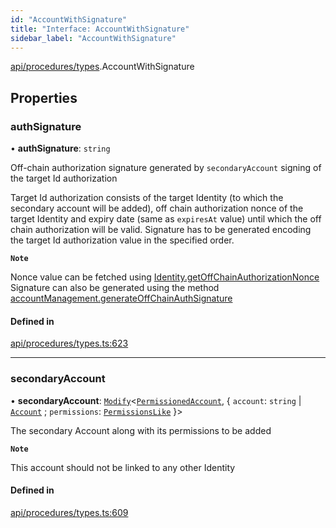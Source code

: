 ```yaml
---
id: "AccountWithSignature"
title: "Interface: AccountWithSignature"
sidebar_label: "AccountWithSignature"
---
```


[api/procedures/types](../../../../../modules/API/Procedures/Types/Types.md).AccountWithSignature

## Properties

### authSignature

• **authSignature**: `string`

Off-chain authorization signature generated by `secondaryAccount` signing of the target Id authorization

Target Id authorization consists of the target Identity (to which the secondary account will be added),
off chain authorization nonce of the target Identity and expiry date (same as `expiresAt` value) until which the off chain authorization will be valid.
Signature has to be generated encoding the target Id authorization value in the specified order.

**`Note`**

Nonce value can be fetched using [Identity.getOffChainAuthorizationNonce](../../../../../classes/API/Entities/Identity/Identity.md#getoffchainauthorizationnonce)
Signature can also be generated using the method [accountManagement.generateOffChainAuthSignature](../../../../../classes/API/Client/AccountManagement/AccountManagement.md#generateoffchainauthsignature)

#### Defined in

[api/procedures/types.ts:623](https://github.com/PolymeshAssociation/polymesh-sdk/blob/c8da9dfce/src/api/procedures/types.ts#L623)

___

### secondaryAccount

• **secondaryAccount**: [`Modify`](../../../../../modules/Types/Utils/Utils.md#modify)\<[`PermissionedAccount`](../../../Entities/Types/PermissionedAccount/PermissionedAccount.md), \{ `account`: `string` \| [`Account`](../../../../../classes/API/Entities/Account/Account.md) ; `permissions`: [`PermissionsLike`](../../../../../modules/API/Entities/Types/Types.md#permissionslike)  }\>

The secondary Account along with its permissions to be added

**`Note`**

This account should not be linked to any other Identity

#### Defined in

[api/procedures/types.ts:609](https://github.com/PolymeshAssociation/polymesh-sdk/blob/c8da9dfce/src/api/procedures/types.ts#L609)
